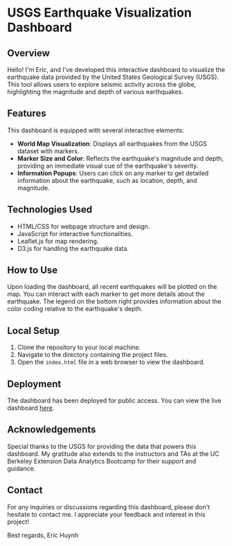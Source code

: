 # USGS Earthquake Visualization Dashboard

## Overview

Hello! I'm Eric, and I've developed this interactive dashboard to visualize the earthquake data provided by the United States Geological Survey (USGS). This tool allows users to explore seismic activity across the globe, highlighting the magnitude and depth of various earthquakes.

## Features

This dashboard is equipped with several interactive elements:

- **World Map Visualization**: Displays all earthquakes from the USGS dataset with markers.
- **Marker Size and Color**: Reflects the earthquake's magnitude and depth, providing an immediate visual cue of the earthquake's severity.
- **Information Popups**: Users can click on any marker to get detailed information about the earthquake, such as location, depth, and magnitude.

## Technologies Used

- HTML/CSS for webpage structure and design.
- JavaScript for interactive functionalities.
- Leaflet.js for map rendering.
- D3.js for handling the earthquake data.

## How to Use

Upon loading the dashboard, all recent earthquakes will be plotted on the map. You can interact with each marker to get more details about the earthquake. The legend on the bottom right provides information about the color coding relative to the earthquake's depth.

## Local Setup

1. Clone the repository to your local machine.
2. Navigate to the directory containing the project files.
3. Open the `index.html` file in a web browser to view the dashboard.

## Deployment

The dashboard has been deployed for public access. You can view the live dashboard [here](<link-to-your-deployed-dashboard>).


## Acknowledgements

Special thanks to the USGS for providing the data that powers this dashboard. My gratitude also extends to the instructors and TAs at the UC Berkeley Extension Data Analytics Bootcamp for their support and guidance.

## Contact

For any inquiries or discussions regarding this dashboard, please don't hesitate to contact me. I appreciate your feedback and interest in this project!

Best regards,
Eric Huynh
